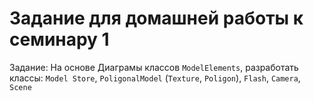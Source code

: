 # Задание для домашней работы к семинару 1

Задание: На основе Диаграмы классов `ModelElements`, разработать классы: `Model Store`, `PoligonalModel` (`Texture`, `Poligon`), `Flash`, `Camera`, `Scene`